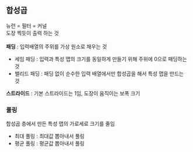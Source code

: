 ## 합성곱
뉴런 = 필터 = 커널  
도장 찍듯이 출력 하는 것
<br />
<br />
**패딩** : 입력배열의 주위를 가상 원소로 채우는 것
- 세임 패딩 : 입력과 특성 맵의 크기를 동일하게 만들기 위해 주위에 0으로 패딩하는 것
- 밸리드 패딩 : 패딩 없이 순수한 입력 배열에서만 합성곱을 해서 특성 맵을 만드는 것

**스트라이드** : 기본 스트라이드는 1임, 도장이 움직이는 보폭 크기
### 풀링
합성곱 층에서 만든 특성 맵의 가로세로 크기를 줄임 
- 최대 풀링 : 최대값 뽑아내서 풀링
- 평균 풀링 : 평균값 뽑아내서 풀링
